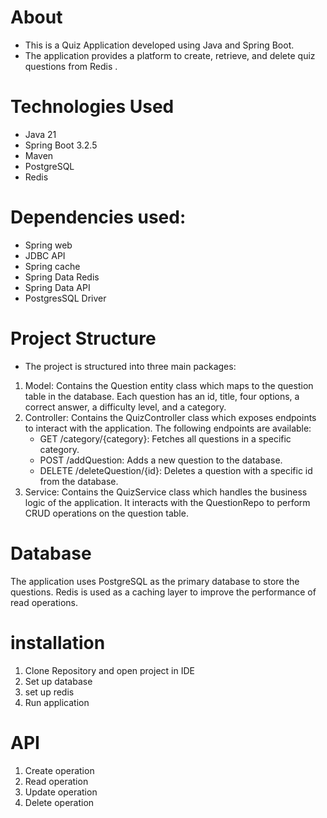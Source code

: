 # About

- This is a Quiz Application developed using Java and Spring Boot.
- The application provides a platform to create, retrieve, and delete quiz questions from Redis .
# Technologies Used
- Java 21
- Spring Boot 3.2.5
- Maven
- PostgreSQL 
- Redis
# Dependencies used:
 - Spring web
 - JDBC API
 - Spring cache
 - Spring Data Redis
 - Spring Data API
 - PostgresSQL Driver
# Project Structure
  - The project is structured into three main packages:  
1. Model: Contains the Question entity class which maps to the question table in the database. Each question has an id, title, four options, a correct answer, a difficulty level, and a category.  
2. Controller: Contains the QuizController class which exposes endpoints to interact with the application. The following endpoints are available:  
    - GET /category/{category}: Fetches all questions in a specific category.
    - POST /addQuestion: Adds a new question to the database.
    - DELETE /deleteQuestion/{id}: Deletes a question with a specific id from the database.
3. Service: Contains the QuizService class which handles the business logic of the application. It interacts with the QuestionRepo to perform CRUD operations on the question table.
# Database
The application uses PostgreSQL as the primary database to store the questions. Redis is used as a caching layer to improve the performance of read operations. 
# installation
1. Clone Repository and open project in IDE
2. Set up database
3. set up redis 
4. Run application
# API 
1. Create operation
2. Read  operation
3. Update operation
4. Delete operation

